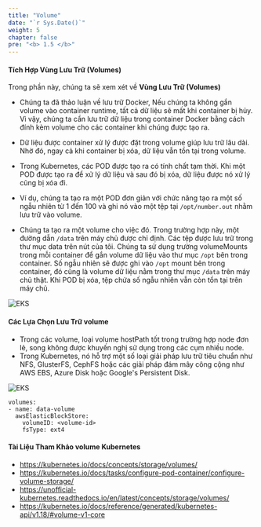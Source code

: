 ```yaml
---
title: "Volume"
date: "`r Sys.Date()`"
weight: 5
chapter: false
pre: "<b> 1.5 </b>"
---
```


#### Tích Hợp Vùng Lưu Trữ (Volumes)

Trong phần này, chúng ta sẽ xem xét về **Vùng Lưu Trữ (Volumes)**

- Chúng ta đã thảo luận về lưu trữ Docker, Nếu chúng ta không gắn volume vào container runtime, tất cả dữ liệu sẽ mất khi container bị hủy. Vì vậy, chúng ta cần lưu trữ dữ liệu trong container Docker bằng cách đính kèm volume cho các container khi chúng được tạo ra.
- Dữ liệu được container xử lý được đặt trong volume giúp lưu trữ lâu dài. Nhờ đó, ngay cả khi container bị xóa, dữ liệu vẫn tồn tại trong volume.

- Trong Kubernetes, các POD được tạo ra có tính chất tạm thời. Khi một POD được tạo ra để xử lý dữ liệu và sau đó bị xóa, dữ liệu được nó xử lý cũng bị xóa đi.
- Ví dụ, chúng ta tạo ra một POD đơn giản với chức năng tạo ra một số ngẫu nhiên từ 1 đến 100 và ghi nó vào một tệp tại `/opt/number.out` nhằm lưu trữ vào volume.
- Chúng ta tạo ra một volume cho việc đó. Trong trường hợp này, một đường dẫn `/data` trên máy chủ được chỉ định. Các tệp được lưu trữ trong thư mục data trên nút của tôi. Chúng ta sử dụng trường volumeMounts trong mỗi container để gắn volume dữ liệu vào thư mục `/opt` bên trong container. Số ngẫu nhiên sẽ được ghi vào `/opt` mount bên trong container, đó cũng là volume dữ liệu nằm trong thư mục `/data` trên máy chủ thật. Khi POD bị xóa, tệp chứa số ngẫu nhiên vẫn còn tồn tại trên máy chủ.

![EKS](/EKS-Workshop-7/images/part1/1-5/00014.png?featherlight=false&width=90pc)


#### Các Lựa Chọn Lưu Trữ volume

- Trong các volume, loại volume hostPath tốt trong trường hợp node đơn lẻ, song không được khuyến nghị sử dụng trong các cụm nhiều node.
- Trong Kubernetes, nó hỗ trợ một số loại giải pháp lưu trữ tiêu chuẩn như NFS, GlusterFS, CephFS hoặc các giải pháp đám mây công cộng như AWS EBS, Azure Disk hoặc Google's Persistent Disk.

![EKS](/EKS-Workshop-7/images/part1/1-5/00015.png?featherlight=false&width=90pc)



```
volumes:
- name: data-volume
  awsElasticBlockStore:
    volumeID: <volume-id>
    fsType: ext4
```

#### Tài Liệu Tham Khảo volume Kubernetes

- https://kubernetes.io/docs/concepts/storage/volumes/
- https://kubernetes.io/docs/tasks/configure-pod-container/configure-volume-storage/
- https://unofficial-kubernetes.readthedocs.io/en/latest/concepts/storage/volumes/
- https://kubernetes.io/docs/reference/generated/kubernetes-api/v1.18/#volume-v1-core
